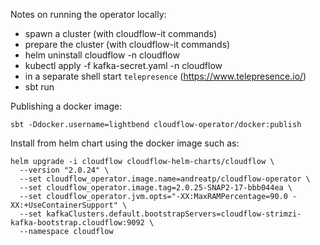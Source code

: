Notes on running the operator locally:

 - spawn a cluster (with cloudflow-it commands)
 - prepare the cluster (with cloudflow-it commands)
 - helm uninstall cloudflow -n cloudflow
 - kubectl apply -f kafka-secret.yaml -n cloudflow
 - in a separate shell start `telepresence` (https://www.telepresence.io/)
 - sbt run

Publishing a docker image:

```
sbt -Ddocker.username=lightbend cloudflow-operator/docker:publish
```

Install from helm chart using the docker image such as:
```
helm upgrade -i cloudflow cloudflow-helm-charts/cloudflow \
  --version "2.0.24" \
  --set cloudflow_operator.image.name=andreatp/cloudflow-operator \
  --set cloudflow_operator.image.tag=2.0.25-SNAP2-17-bbb044ea \
  --set cloudflow_operator.jvm.opts="-XX:MaxRAMPercentage=90.0 -XX:+UseContainerSupport" \
  --set kafkaClusters.default.bootstrapServers=cloudflow-strimzi-kafka-bootstrap.cloudflow:9092 \
  --namespace cloudflow
```
